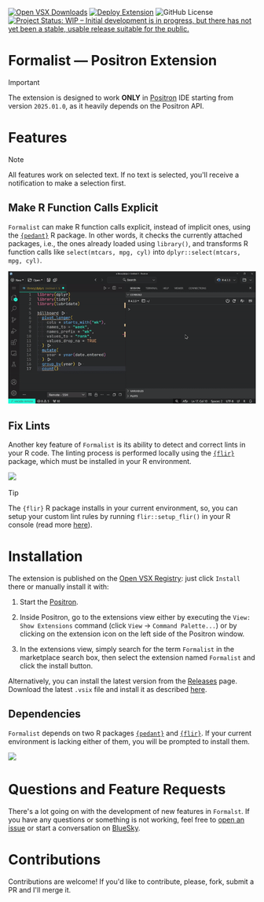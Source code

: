 <!-- badges: start -->
[![Open VSX Downloads](https://img.shields.io/open-vsx/dt/atsyplenkov/formalist?label=Open%20VSX%20downloads&color=c160ef)](https://open-vsx.org/extension/atsyplenkov/formalist) [![Deploy Extension](https://github.com/atsyplenkov/formalist/actions/workflows/publish-extensions.yml/badge.svg)](https://github.com/atsyplenkov/formalist/actions/workflows/publish-extensions.yml) ![GitHub License](https://img.shields.io/github/license/atsyplenkov/formalist?color=blue) [![Project Status: WIP – Initial development is in progress, but there has not yet been a stable, usable release suitable for the public.](https://img.shields.io/badge/repo_status-WIP-yellow)](https://www.repostatus.org/#wip)
<!-- badges: end -->

# Formalist — Positron Extension

> [!IMPORTANT]
> The extension is designed to work **ONLY** in
> [Positron](https://github.com/posit-dev/positron) IDE starting from version `2025.01.0`, as it heavily depends
> on the Positron API.

# Features

> [!NOTE]
> All features work on selected text. If no text is selected, you'll receive a notification to make a selection first.

## Make R Function Calls Explicit

`Formalist` can make R function calls explicit, instead of implicit ones, using the [`{pedant}`](https://github.com/wurli/pedant) R package. In other words, it checks the currently attached packages, i.e., the ones already loaded using `library()`, and transforms R function calls like `select(mtcars, mpg, cyl)` into `dplyr::select(mtcars, mpg, cyl)`.

![](https://github.com/atsyplenkov/formalist/raw/master/assets/formalist_demo.gif)

## Fix Lints

Another key feature of `Formalist` is its ability to detect and correct lints in your R code. The linting process is performed locally using the [`{flir}`](https://github.com/etiennebacher/flir) package, which must be installed in your R environment.

![](https://github.com/atsyplenkov/formalist/raw/master/assets/formalist_flir.gif)

> [!TIP]
> The `{flir}` R package installs in your current environment, so, you can setup your custom lint rules by running `flir::setup_flir()` in your R console (read more [here](https://flir.etiennebacher.com/articles/adding_rules)).

# Installation

The extension is published on the [Open VSX Registry](https://open-vsx.org/extension/atsyplenkov/formalist): just click `Install` there or manually install it with:

1) Start the [Positron](https://github.com/posit-dev/positron).

2) Inside Positron, go to the extensions view either by executing the `View: Show Extensions` command (click `View` -> `Command Palette...`) or by clicking on the extension icon on the left side of the Positron window.

3) In the extensions view, simply search for the term `Formalist` in the marketplace search box, then select the extension named `Formalist` and click the install button.

Alternatively, you can install the latest version from the [Releases](https://github.com/atsyplenkov/formalist/releases/) page. Download the latest `.vsix` file and install it as described [here](https://code.visualstudio.com/docs/editor/extension-marketplace#_install-from-a-vsix).

## Dependencies

`Formalist` depends on two R packages [`{pedant}`](https://github.com/wurli/pedant) and [`{flir}`](https://github.com/etiennebacher/flir). If your current environment is lacking either of them, you will be prompted to install them.

![](https://github.com/atsyplenkov/formalist/raw/master/assets/formalist_install.gif)

# Questions and Feature Requests

There's a lot going on with the development of new features in `Formalst`. If you have any questions or something is not working, feel free to [open an issue](https://github.com/atsyplenkov/formalist/issues) or start a conversation on [BlueSky](https://bsky.app/profile/anatolii.nz).


# Contributions

Contributions are welcome! If you'd like to contribute, please, fork, submit a PR and I'll merge it.
